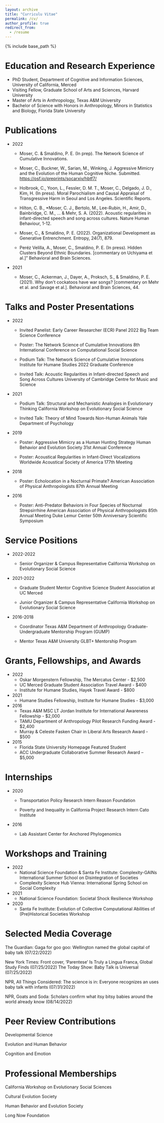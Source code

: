 ```yaml
---
layout: archive
title: "Curriculu Vitae"
permalink: /cv/
author_profile: true
redirect_from:
  - /resume
---
```


{% include base_path %}

Education and Research Experience
======
* PhD Student, Department of Cognitive and Information Sciences, University of California, Merced
* Visiting Fellow, Graduate School of Arts and Sciences, Harvard University
* Master of Arts in Anthropology, Texas A&M University
* Bachelor of Science with Honors in Anthropology, Minors in Statistics and Biology, Florida State University


Publications
======
* 2022
  * Moser, C. & Smaldino, P. E. (In prep). The Network Science of Cumulative Innovations.

  * Moser, C., Buckner, W., Sarian, M., Winking, J. Aggressive Mimicry and the Evolution of the Human Cognitive Niche. Submitted. https://osf.io/preprints/socarxiv/hbtf7/

  * Holbrook, C., Yoon, L., Fessler, D. M. T., Moser, C., Delgado, J. D., Kim, H. (In press). Moral Parochialism and Causal Appraisal of Transgressive Harm in Seoul and Los Angeles. Scientific Reports.

  * Hilton, C. B., *Moser, C. J., Bertolo, M., Lee-Rubin, H., Amir, D., Bainbridge, C. M., ... & Mehr, S. A. (2022). Acoustic regularities in infant-directed speech and song across cultures. Nature Human Behaviour, 1-12.

  * Moser, C., & Smaldino, P. E. (2022). Organizational Development as Generative Entrenchment. Entropy, 24(7), 879.

  * Peréz Velilla, A., Moser, C., Smaldino, P. E. (In press). Hidden Clusters Beyond Ethnic Boundaries. [commentary on Uchiyama et al.]” Behavioral and Brain Sciences.

* 2021
  * Moser, C., Ackerman, J., Dayer, A., Proksch, S., & Smaldino, P. E. (2021). Why don't cockatoos have war songs? [commentary on Mehr et al. and Savage et al.]. Behavioral and Brain Sciences, 44.

  
Talks and Poster Presentations
======
* 2022
  * Invited Panelist: Early Career Researcher (ECR) Panel
    2022 Big Team Science Conference

  * Poster: The Network Science of Cumulative Innovations
    8th International Conference on Computational Social Science

  * Podium Talk: The Network Science of Cumulative Innovations
    Institute for Humane Studies 2022 Graduate Conference

  * Invited Talk: Acoustic Regularities in Infant-directed Speech and Song Across Cultures 
    University of Cambridge Centre for Music and Science

* 2021
  * Podium Talk: Structural and Mechanistic Analogies in Evolutionary Thinking 
    California Workshop on Evolutionary Social Science

  * Invited Talk: Theory of Mind Towards Non-Human Animals 
    Yale Department of Psychology

* 2019
  * Poster: Aggressive Mimicry as a Human Hunting Strategy
    Human Behavior and Evolution Society 31st Annual Conference

  * Poster: Acoustical Regularities in Infant-Direct Vocalizations Worldwide 
    Acoustical Society of America 177th Meeting

* 2018
  * Poster: Echolocation in a Nocturnal Primate?
    American Association of Physical Anthropologists 87th Annual Meeting

* 2016
  * Poster: Anti-Predator Behaviors in Four Species of Nocturnal Strepsirrhine
    American Association of Physical Anthropologists 85th Annual Meeting
    Duke Lemur Center 50th Anniversary Scientific Symposium


Service Positions
======
* 2022-2022
  * Senior Organizer & Campus Representative 
    California Workshop on Evolutionary Social Science

* 2021-2022
  * Graduate Student Mentor
    Cognitive Science Student Association at UC Merced

  * Junior Organizer & Campus Representative
    California Workshop on Evolutionary Social Science

* 2016-2018
  * Coordinator
    Texas A&M Department of Anthropology Graduate-Undergraduate Mentorship Program (GUMP)

  * Mentor
    Texas A&M University GLBT+ Mentorship Program

Grants, Fellowships, and Awards
======
* 2022
  * Oskar Morgenstern Fellowship, The Mercatus Center - $2,500 
  * UC Merced Graduate Student Association Travel Award - $400
  * Institute for Humane Studies, Hayek Travel Award - $800  
* 2021
  * Humane Studies Fellowship, Institute for Humane Studies - $3,000
* 2016
  * Texas A&M MSC LT Jordan Institute for International Awareness Fellowship - $2,000
  * TAMU Department of Anthropology Pilot Research Funding Award - $2,400
  * Murray & Celeste Fasken Chair in Liberal Arts Research Award - $500
* 2015
  * Florida State University Homepage Featured Student
  * ACC Undergraduate Collaborative Summer Research Award – $5,000 

Internships
======
* 2020
  * Transportation Policy Research Intern
    Reason Foundation

  * Poverty and Inequality in California Project Research Intern
    Cato Institute

* 2016
  * Lab Assistant
    Center for Anchored Phylogenomics

Workshops and Training
======
* 2022
  * National Science Foundation & Santa Fe Institute: Complexity-GAINs International Summer School on Disintegration of Societies
  * Complexity Science Hub Vienna: International Spring School on Social Complexity
* 2021
  * National Science Foundation: Societal Shock Resilience Workshop
* 2020
  * Santa Fe Institute: Evolution of Collective Computational Abilities of (Pre)Historical Societies Workshop
  
Selected Media Coverage
======
The Guardian: Gaga for goo goo: Wellington named the global capital of baby talk (07/22/2022)

New York Times: Front cover, ‘Parentese’ Is Truly a Lingua Franca, Global Study Finds (07/25/2022)
The Today Show: Baby Talk is Universal (07/25/2022)

NPR, All Things Considered: The science is in: Everyone recognizes an uses baby talk with infants (07/31/2022)

NPR, Goats and Soda: Scholars confirm what itsy bitsy babies around the world already know (08/14/2022)
  
Peer Review Contributions
======
Developmental Science

Evolution and Human Behavior

Cognition and Emotion

Professional Memberships
======
California Workshop on Evolutionary Social Sciences

Cultural Evolution Society

Human Behavior and Evolution Society

Long Now Foundation